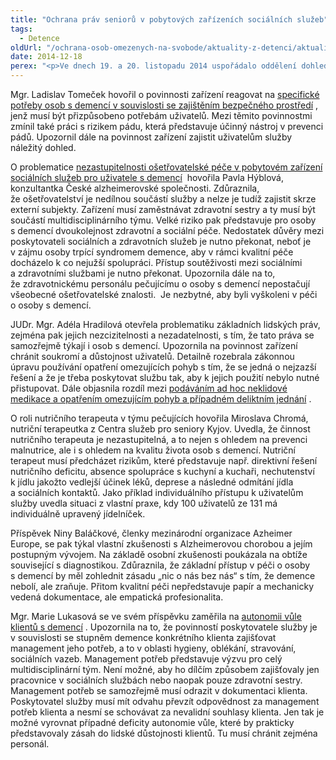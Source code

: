 ```yaml
---
title: "Ochrana práv seniorů v pobytových zařízeních sociálních služeb"
tags:
  - Detence
oldUrl: "/ochrana-osob-omezenych-na-svobode/aktuality-z-detenci/aktuality-z-detenci-2014/ochrana-prav-senioru-v-pobytovych-zarizenich-socialnich-sluzeb/"
date: 2014-12-18
perex: "<p>Ve dnech 19. a 20. listopadu 2014 uspořádalo oddělení dohledu nad omezováním osobní svobody v Kanceláři veřejného ochránce práv konferenci na téma „Ochrana práv seniorů v pobytových zařízeních sociálních služeb“. Mezi přednášejícími byli jak právníci z Kanceláře, tak i odborníci, kteří s Kanceláří dlouhodobě spolupracují a účastnili se i systematických návštěv domovů pro seniory či domovů se zvláštním režimem, jejichž cílovou skupinu tvoří osoby s demencí.</p>"
---
```


<!-- imported from the old website -->

<p>Mgr. Ladislav Tomeček hovořil o povinnosti zařízení reagovat na <a title="Otevření do nového okna" href="http://spolecne.ochrance.cz/fileadmin/user_upload/projekt_ESF/Seniorska_konference/Tomecek_pdf.pdf" target="_blank">specifické potřeby osob s demencí v souvislosti se zajištěním bezpečného prostředí</a> , jenž musí být přizpůsobeno potřebám uživatelů. Mezi těmito povinnostmi zmínil také práci s rizikem pádu, která představuje účinný nástroj v prevenci pádů. Upozornil dále na povinnost zařízení zajistit uživatelům služby náležitý dohled. </p><p>O problematice <a title="Otevření do nového okna" href="http://spolecne.ochrance.cz/fileadmin/user_upload/projekt_ESF/Seniorska_konference/hyblova_pdf_Osetrovatelska_pece_jako_soucast_pobytove_sluzby.pdf" target="_blank">nezastupitelnosti ošetřovatelské péče v pobytovém zařízení sociálních služeb pro uživatele s demencí</a>  hovořila Pavla Hýblová, konzultantka České alzheimerovské společnosti. Zdůraznila, že ošetřovatelství je nedílnou součástí služby a nelze je tudíž zajistit skrze externí subjekty. Zařízení musí zaměstnávat zdravotní sestry a ty musí být součástí multidisciplinárního týmu. Velké riziko pak představuje pro osoby s demencí dvoukolejnost zdravotní a sociální péče. Nedostatek důvěry mezi poskytovateli sociálních a zdravotních služeb je nutno překonat, neboť je v zájmu osoby trpící syndromem demence, aby v rámci kvalitní péče docházelo k co nejužší spolupráci. Přístup soutěživosti mezi sociálními a zdravotními službami je nutno překonat. Upozornila dále na to, že zdravotnickému personálu pečujícímu o osoby s demencí nepostačují všeobecné ošetřovatelské znalosti.  Je nezbytné, aby byli vyškoleni v péči o osoby s demencí. </p><p>JUDr. Mgr. Adéla Hradilová otevřela problematiku základních lidských práv, zejména pak jejich nezcizitelnosti a nezadatelnosti, s tím, že tato práva se samozřejmě týkají i osob s demencí. Upozornila na povinnost zařízení chránit soukromí a důstojnost uživatelů. Detailně rozebrala zákonnou úpravu používání opatření omezujících pohyb s tím, že se jedná o nejzazší řešení a že je třeba poskytovat službu tak, aby k jejich použití nebylo nutné přistupovat. Dále objasnila rozdíl mezi <a title="Otevření do nového okna" href="http://spolecne.ochrance.cz/fileadmin/user_upload/projekt_ESF/Seniorska_konference/Hradilova_PDF.pdf" target="_blank">podáváním ad hoc neklidové medikace a opatřením omezujícím pohyb a případném deliktním jednání</a> . </p><p>O roli nutričního terapeuta v týmu pečujících hovořila Miroslava Chromá, nutriční terapeutka z Centra služeb pro seniory Kyjov. Uvedla, že činnost nutričního terapeuta je nezastupitelná, a to nejen s ohledem na prevenci malnutrice, ale i s ohledem na kvalitu života osob s demencí. Nutriční terapeut musí předcházet rizikům, které představuje např. direktivní řešení nutričního deficitu, absence spolupráce s kuchyní a kuchaři, nechutenství k jídlu jakožto vedlejší účinek léků, deprese a následné odmítání jídla a sociálních kontaktů. Jako příklad individuálního přístupu k uživatelům služby uvedla situaci z vlastní praxe, kdy 100 uživatelů ze 131 má individuálně upravený jídelníček. </p><p>Příspěvek Niny Baláčkové, členky mezinárodní organizace Azheimer Europe, se pak týkal vlastní zkušenosti s Alzheimerovou chorobou a jejím postupným vývojem. Na základě osobní zkušenosti poukázala na obtíže související s diagnostikou. Zdůraznila, že základní přístup v péči o osoby s demencí by měl zohlednit zásadu „nic o nás bez nás“ s tím, že demence nebolí, ale zraňuje. Přitom kvalitní péči nepředstavuje papír a mechanicky vedená dokumentace, ale empatická profesionalita. </p><p>Mgr. Marie Lukasová se ve svém příspěvku zaměřila na <a title="Otevření do nového okna" href="http://spolecne.ochrance.cz/fileadmin/user_upload/projekt_ESF/Seniorska_konference/Lukasova_PDF.pdf" target="_blank">autonomii vůle klientů s demencí</a> . Upozornila na to, že povinností poskytovatele služby je v souvislosti se stupněm demence konkrétního klienta zajišťovat management jeho potřeb, a to v oblasti hygieny, oblékání, stravování, sociálních vazeb. Management potřeb představuje výzvu pro celý multidisciplinární tým. Není možné, aby ho dílčím způsobem zajišťovaly jen pracovnice v sociálních službách nebo naopak pouze zdravotní sestry. Management potřeb se samozřejmě musí odrazit v dokumentaci klienta. Poskytovatel služby musí mít odvahu převzít odpovědnost za management potřeb klienta a nesmí se schovávat za nevalidní souhlasy klienta. Jen tak je možné vyrovnat případné deficity autonomie vůle, které by prakticky představovaly zásah do lidské důstojnosti klientů. Tu musí chránit zejména personál. </p>
